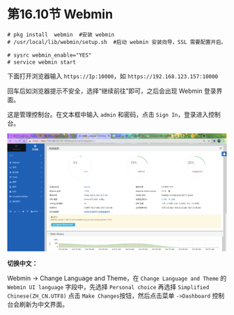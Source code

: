 # 第16.10节 Webmin

```
# pkg install  webmin  #安装 webmin
# /usr/local/lib/webmin/setup.sh  #启动 webmin 安装向导，SSL 需要配置开启。
```

```
# sysrc webmin_enable="YES"
# service webmin start
```

下面打开浏览器输入 `https://Ip:10000`，如 `https://192.168.123.157:10000`

回车后如浏览器提示不安全，选择“继续前往”即可，之后会出现 Webmin 登录界面。

这是管理控制台。在文本框中输入 `admin` 和密码，点击 `Sign In`，登录进入控制台。

![树莓派4](../.gitbook/assets/webmin.png)

**切换中文：**

Webmin -> Change Language and Theme，在 `Change Language and Theme` 的 `Webmin UI language` 字段中，先选择 `Personal choice` 再选择 `Simplified Chinese(ZH_CN.UTF8)` 点击 `Make Changes`按钮，然后点击菜单 `->Dashboard` 控制台会刷新为中文界面。

